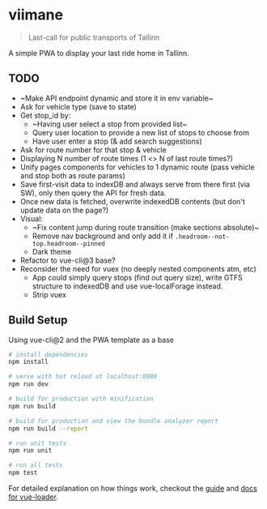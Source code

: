 # viimane

> Last-call for public transports of Tallinn

A simple PWA to display your last ride home in Tallinn.

## TODO
- ~Make API endpoint dynamic and store it in env variable~
- Ask for vehicle type (save to state)
- Get stop_id by:
  - ~Having user select a stop from provided list~
  - Query user location to provide a new list of stops to choose from
  - Have user enter a stop (& add search suggestions)
- Ask for route number for that stop & vehicle
- Displaying N number of route times (1 <> N of last route times?)
- Unify pages components for vehicles to 1 dynamic route (pass vehicle and stop both as route params)
- Save first-visit data to indexDB and always serve from there first (via SW), only then query the API for fresh data.
- Once new data is fetched, overwrite indexedDB contents (but don't update data on the page?)
- Visual:
  - ~Fix content jump during route transition (make sections absolute)~
  - Remove nav background and only add it if `.headroom--not-top.headroom--pinned`
  - Dark theme
- Refactor to vue-cli@3 base?
- Reconsider the need for vuex (no deeply nested components atm, etc)
  - App could simply query stops (find out query size), write GTFS structure to indexedDB and use vue-localForage instead.
  - Strip vuex


## Build Setup

Using vue-cli@2 and the PWA template as a base

``` bash
# install dependencies
npm install

# serve with hot reload at localhost:8080
npm run dev

# build for production with minification
npm run build

# build for production and view the bundle analyzer report
npm run build --report

# run unit tests
npm run unit

# run all tests
npm test
```

For detailed explanation on how things work, checkout the [guide](http://vuejs-templates.github.io/webpack/) and [docs for vue-loader](http://vuejs.github.io/vue-loader).
